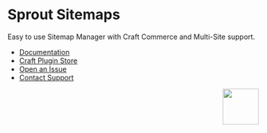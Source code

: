 # Sprout Sitemaps

Easy to use Sitemap Manager with Craft Commerce and Multi-Site support.

- [Documentation](https://sprout.barrelstrengthdesign.com/docs/sitemaps/)
- [Craft Plugin Store](https://plugins.craftcms.com/sprout-sitemaps)
- [Open an Issue](https://github.com/barrelstrength/craft-sprout-sitemaps/issues)
- [Contact Support](https://sprout.barrelstrengthdesign.com/docs/support/support.html)

<a href="https://sprout.barrelstrengthdesign.com" target="_blank">
  <img src="https://s3.amazonaws.com/sprout.barrelstrengthdesign.com-assets/content/plugins/sprout-icon.svg" width="72" height="72" align="right">
</a>